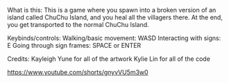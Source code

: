 What is this:
	This is a game where you spawn into a broken version of an island called ChuChu Island, and you heal all the villagers there. At the end, you get transported to the normal ChuChu Island.

Keybinds/controls:
	Walking/basic movement: WASD
	Interacting with signs: E
	Going through sign frames: SPACE or ENTER

Credits:
	Kayleigh Yune for all of the artwork
	Kylie Lin for all of the code


https://www.youtube.com/shorts/gnyvVU5m3w0